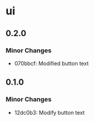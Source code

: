 # ui

## 0.2.0

### Minor Changes

- 070bbcf: Modified button text

## 0.1.0

### Minor Changes

- 12dc0b3: Modify button text
